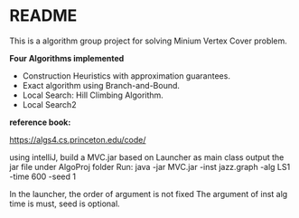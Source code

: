 # README

This is a algorithm group project for solving Minium Vertex Cover problem.

**Four Algorithms implemented**

- Construction Heuristics with approximation guarantees.
- Exact algorithm using Branch-and-Bound.
- Local Search: Hill Climbing Algorithm.
- Local Search2

**reference book:**

https://algs4.cs.princeton.edu/code/

using intelliJ, build a MVC.jar based on Launcher as main class
output the jar file under AlgoProj folder
Run: java -jar MVC.jar -inst jazz.graph -alg LS1 -time 600 -seed 1


In the launcher, the order of argument is not fixed
The argument of inst alg time is must, seed is optional.
